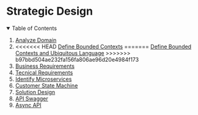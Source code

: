 # Strategic Design

<!-- TABLE OF CONTENTS -->
<details open="open">
  <summary>Table of Contents</summary>
  <ol>
    <li>
      <a href="analyze-domain.md">Analyze Domain</a>
    </li>
    <li>
<<<<<<< HEAD
      <a href="strategic-design/define-bounded-contexts.md">Define Bounded Contexts</a>
=======
      <a href="define-bounded-contexts-and-ubiquitous-language.md">Define Bounded Contexts and Ubiquitous Language</a>
>>>>>>> b97bbd504ae232fa156fa806ae96d20e4984f173
    </li>
    <li>
      <a href="business-requirements.md">Business Requirements</a>
    </li>
    <li>
      <a href="tecnical-requirements.md">Tecnical Requirements</a>
    </li>
    <li>
      <a href="identify-microservices.md">Identify Microservices</a>
    </li>
    <li>
      <a href="customer-state-machine.md">Customer State Machine</a>
    </li>
    <li>
      <a href="solution-design.md">Solution Design</a>
    </li>
    <li>
      <a href="api-swagger.md">API Swagger</a>
    </li>
    <li>
      <a href="async-api.md">Async API</a>
    </li>       
  </ol>
</details>
